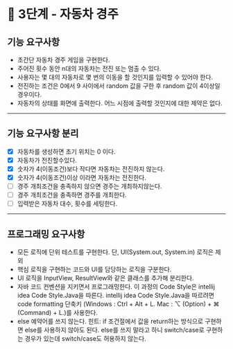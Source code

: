 # 🚀 3단계 - 자동차 경주

## 기능 요구사항
* 초간단 자동차 경주 게임을 구현한다.
* 주어진 횟수 동안 n대의 자동차는 전진 또는 멈출 수 있다.
* 사용자는 몇 대의 자동차로 몇 번의 이동을 할 것인지를 입력할 수 있어야 한다.
* 전진하는 조건은 0에서 9 사이에서 random 값을 구한 후 random 값이 4이상일 경우이다.
* 자동차의 상태를 화면에 출력한다. 어느 시점에 출력할 것인지에 대한 제약은 없다.
---
## 기능 요구사항 분리
* [x] 자동차를 생성하면 초기 위치는 0 이다.
* [x] 자동차가 전진할수있다.
* [x] 숫자가 4(이동조건)보다 작다면 자동차는 전진하지 않는다.
* [x] 숫자가 4(이동조건)이상 이라면 자동차는 전진한다.
* [ ] 경주 개최조건을 충족하지 않으면 경주는 개최하지않는다.
* [ ] 경주 개최조건을 충족하면 경주를 개최한다.
* [ ] 입력받은 자동차 대수, 횟수를 세팅한다.

---
## 프로그래밍 요구사항
* 모든 로직에 단위 테스트를 구현한다. 단, UI(System.out, System.in) 로직은 제외
* 핵심 로직을 구현하는 코드와 UI를 담당하는 로직을 구분한다.
* UI 로직을 InputView, ResultView와 같은 클래스를 추가해 분리한다.
* 자바 코드 컨벤션을 지키면서 프로그래밍한다. 
이 과정의 Code Style은 intellij idea Code Style.Java을 따른다. 
intellij idea Code Style.Java을 따르려면 code formatting 단축키
(Windows : Ctrl + Alt + L. Mac : ⌥ (Option) + ⌘ (Command) + L.)를 사용한다.
* else 예약어를 쓰지 않는다.
  힌트: if 조건절에서 값을 return하는 방식으로 구현하면 else를 사용하지 않아도 된다.
  else를 쓰지 말라고 하니 switch/case로 구현하는 경우가 있는데 switch/case도 허용하지 않는다.